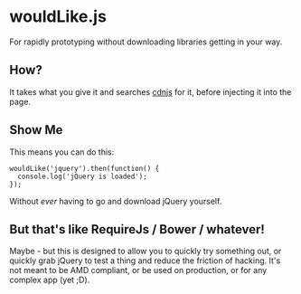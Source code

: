 # wouldLike.js

For rapidly prototyping without downloading libraries getting in your way.

## How?

It takes what you give it and searches [cdnjs](http://cdnjs.com/) for it, before injecting it into the page.

## Show Me

This means you can do this:

```
wouldLike('jquery').then(function() {
  console.log('jQuery is loaded');
});
```

Without _ever_ having to go and download jQuery yourself.

## But that's like RequireJs / Bower / whatever!
Maybe - but this is designed to allow you to quickly try something out, or quickly grab jQuery to test a thing and reduce the friction of hacking. It's not meant to be AMD compliant, or be used on production, or for any complex app (yet ;D).
